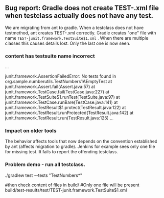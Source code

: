 ## Bug report: Gradle  does not create TEST-<testclassname>.xml file  when testclass actually does not have any test. 
  
We are migrating from ant to gradle.  When a testclass does not have testmethod, ant creates TEST-<testclass>.xml correctly.
Gradle creates "one" file with name `TEST-junit.framework.TestSuite$1.xml` . When there are multiple classes this causes details lost. Only the last one is now seen.  
  
### content has testsuite name incorrect
...
<?xml version="1.0" encoding="UTF-8"?>
<testsuite name="junit.framework.TestSuite$1" tests="3" skipped="0" failures="3" errors="0" timestamp="2020-12-23T03:58:13" hostname="INH-JNAMBOOD-LT" time="0.01">
  <properties/>
  <testcase name="warning" classname="junit.framework.TestSuite$1" time="0.002">
    <failure message="junit.framework.AssertionFailedError: No tests found in org.sample.numberutils.TestNumbers1AEmptyTest" type="junit.framework.AssertionFailedError">junit.framework.AssertionFailedError: No tests found in org.sample.numberutils.TestNumbers1AEmptyTest
        at junit.framework.Assert.fail(Assert.java:57)
        at junit.framework.TestCase.fail(TestCase.java:227)
        at junit.framework.TestSuite$1.runTest(TestSuite.java:97)
        at junit.framework.TestCase.runBare(TestCase.java:141)
        at junit.framework.TestResult$1.protect(TestResult.java:122)
        at junit.framework.TestResult.runProtected(TestResult.java:142)
        at junit.framework.TestResult.run(TestResult.java:125)
...		

### Impact on older tools
The behavior affects tools that now depends on the convention established by ant  (affects migration to gradle). Jenkins for example sees only one file for missing test. It fails to report the offending testclass.

### Problem demo - run all testclass.
./gradlew test --tests "TestNumbers*"


#then check content of files in build/
#Only one file will be present
build/test-results/test/TEST-junit.framework.TestSuite$1.xml



